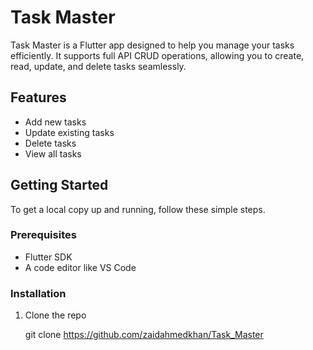 # Task Master

Task Master is a Flutter app designed to help you manage your tasks efficiently. It supports full API CRUD operations, allowing you to create, read, update, and delete tasks seamlessly.

## Features
- Add new tasks
- Update existing tasks
- Delete tasks
- View all tasks

## Getting Started
To get a local copy up and running, follow these simple steps.

### Prerequisites
- Flutter SDK
- A code editor like VS Code

### Installation
1. Clone the repo

   git clone https://github.com/zaidahmedkhan/Task_Master
